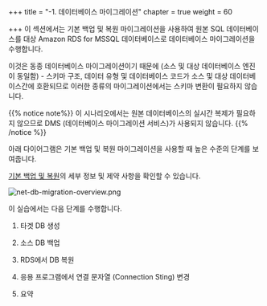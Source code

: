 +++
title = "-1. 데이터베이스 마이그레이션"
chapter = true
weight = 60

+++
이 섹션에서는 기본 백업 및 복원 마이그레이션을 사용하여 원본 SQL 데이터베이스를 대상 Amazon RDS for MSSQL 데이터베이스로 데이터베이스 마이그레이션을 수행합니다.

이것은 동종 데이터베이스 마이그레이션이기 때문에 (소스 및 대상 데이터베이스 엔진이 동일함) - 스키마 구조, 데이터 유형 및 데이터베이스 코드가 소스 및 대상 데이터베이스간에 호환되므로 이러한 종류의 마이그레이션에서는 스키마 변환이  필요하지 않습니다.

{{% notice note%}}
이 시나리오에서는 원본 데이터베이스의 실시간 복제가 필요하지 않으므로 DMS (데이터베이스 마이그레이션 서비스)가 사용되지 않습니다.
{{% /notice %}}

아래 다이어그램은 기본 백업 및 복원 마이그레이션을 사용할 때 높은 수준의 단계를 보여줍니다.

[기본 백업 및 복원](https://docs.aws.amazon.com/AmazonRDS/latest/UserGuide/SQLServer.Procedural.Importing.html)의 세부 정보 및 제약 사항을 확인할 수 있습니다.

<img src="/images/c/net-db-migration-overview.png" alt="net-db-migration-overview.png" style="zoom:100%;" />

이 실습에서는 다음 단계를 수행합니다.

1. 타겟 DB 생성

2. 소스 DB 백업

3. RDS에서 DB 복원

4. 응용 프로그램에서 연결 문자열 (Connection Sting) 변경

5. 요약

